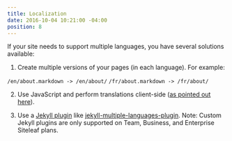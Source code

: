 ```yaml
---
title: Localization
date: 2016-10-04 10:21:00 -04:00
position: 8
---
```


If your site needs to support multiple languages, you have several solutions available:

1) Create multiple versions of your pages (in each language). For example:

`/en/about.markdown -> /en/about/`
`/fr/about.markdown -> /fr/about/`

2) Use JavaScript and perform translations client-side ([as pointed out here](https://gist.github.com/sskylar/8524524)).

3) Use a [Jekyll plugin](/themes/jekyll-plugins/) like [jekyll-multiple-languages-plugin](https://github.com/Anthony-Gaudino/jekyll-multiple-languages-plugin). Note: Custom Jekyll plugins are only supported on Team, Business, and Enterprise Siteleaf plans.